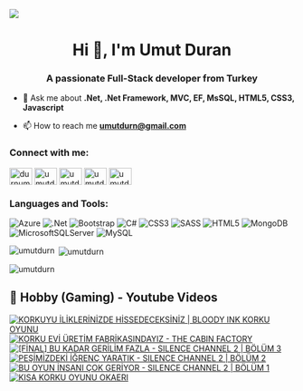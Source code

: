![](https://komarev.com/ghpvc/?username=umutdurn&color=blue)
<h1 align="center">Hi 👋, I'm Umut Duran</h1>
<h3 align="center">A passionate Full-Stack developer from Turkey</h3>

- 💬 Ask me about **.Net, .Net Framework, MVC, EF, MsSQL,  HTML5, CSS3,  Javascript**

- 📫 How to reach me **umutdurn@gmail.com**

<h3 align="left">Connect with me:</h3>
<p align="left">
<a href="https://twitter.com/durnumut" target="blank"><img align="center" src="https://raw.githubusercontent.com/rahuldkjain/github-profile-readme-generator/master/src/images/icons/Social/twitter.svg" alt="durnumut" height="30" width="40" /></a>
<a href="https://linkedin.com/in/umutdurn" target="blank"><img align="center" src="https://raw.githubusercontent.com/rahuldkjain/github-profile-readme-generator/master/src/images/icons/Social/linked-in-alt.svg" alt="umutdurn" height="30" width="40" /></a>
<a href="https://fb.com/umutdurn" target="blank"><img align="center" src="https://raw.githubusercontent.com/rahuldkjain/github-profile-readme-generator/master/src/images/icons/Social/facebook.svg" alt="umutdurn" height="30" width="40" /></a>
<a href="https://instagram.com/umutdurn" target="blank"><img align="center" src="https://raw.githubusercontent.com/rahuldkjain/github-profile-readme-generator/master/src/images/icons/Social/instagram.svg" alt="umutdurn" height="30" width="40" /></a>
<a href="https://www.youtube.com/c/umutdrn" target="blank"><img align="center" src="https://raw.githubusercontent.com/rahuldkjain/github-profile-readme-generator/master/src/images/icons/Social/youtube.svg" alt="umutdrn" height="30" width="40" /></a>
</p>

<h3 align="left">Languages and Tools:</h3>

![Azure](https://img.shields.io/badge/azure-%230072C6.svg?style=for-the-badge&logo=microsoftazure&logoColor=white)
  ![.Net](https://img.shields.io/badge/.NET-5C2D91?style=for-the-badge&logo=.net&logoColor=white)
  ![Bootstrap](https://img.shields.io/badge/bootstrap-%238511FA.svg?style=for-the-badge&logo=bootstrap&logoColor=white)
  ![C#](https://img.shields.io/badge/c%23-%23239120.svg?style=for-the-badge&logo=csharp&logoColor=white)
  ![CSS3](https://img.shields.io/badge/css3-%231572B6.svg?style=for-the-badge&logo=css3&logoColor=white)
  ![SASS](https://img.shields.io/badge/SASS-hotpink.svg?style=for-the-badge&logo=SASS&logoColor=white)
  ![HTML5](https://img.shields.io/badge/html5-%23E34F26.svg?style=for-the-badge&logo=html5&logoColor=white)
  ![MongoDB](https://img.shields.io/badge/MongoDB-%234ea94b.svg?style=for-the-badge&logo=mongodb&logoColor=white)
  ![MicrosoftSQLServer](https://img.shields.io/badge/Microsoft%20SQL%20Server-CC2927?style=for-the-badge&logo=microsoft%20sql%20server&logoColor=white)
  ![MySQL](https://img.shields.io/badge/mysql-4479A1.svg?style=for-the-badge&logo=mysql&logoColor=white)

<p><img align="left" src="https://github-readme-stats.vercel.app/api/top-langs?username=umutdurn&show_icons=true&locale=en&layout=compact" alt="umutdurn" /></p>

<p>&nbsp;<img align="center" src="https://github-readme-stats.vercel.app/api?username=umutdurn&show_icons=true&locale=en" alt="umutdurn" /></p>

<p><img align="center" src="https://github-readme-streak-stats.herokuapp.com/?user=umutdurn&" alt="umutdurn" /></p>

<summary><h2>📸 Hobby (Gaming) - Youtube Videos</h2></summary>

<!-- BEGIN YOUTUBE-CARDS -->
[![KORKUYU İLİKLERİNİZDE HİSSEDECEKSİNİZ | BLOODY INK KORKU OYUNU](https://ytcards.demolab.com/?id=xZlfO210wxM&title=KORKUYU+%C4%B0L%C4%B0KLER%C4%B0N%C4%B0ZDE+H%C4%B0SSEDECEKS%C4%B0N%C4%B0Z+%7C+BLOODY+INK+KORKU+OYUNU&lang=en&timestamp=1736021290&background_color=%230d1117&title_color=%23ffffff&stats_color=%23dedede&max_title_lines=1&width=250&border_radius=5 "KORKUYU İLİKLERİNİZDE HİSSEDECEKSİNİZ | BLOODY INK KORKU OYUNU")](https://www.youtube.com/watch?v=xZlfO210wxM)
[![KORKU EVİ ÜRETİM FABRİKASINDAYIZ - THE CABIN FACTORY](https://ytcards.demolab.com/?id=8iLAiR2wP88&title=KORKU+EV%C4%B0+%C3%9CRET%C4%B0M+FABR%C4%B0KASINDAYIZ+-+THE+CABIN+FACTORY&lang=en&timestamp=1735578010&background_color=%230d1117&title_color=%23ffffff&stats_color=%23dedede&max_title_lines=1&width=250&border_radius=5 "KORKU EVİ ÜRETİM FABRİKASINDAYIZ - THE CABIN FACTORY")](https://www.youtube.com/watch?v=8iLAiR2wP88)
[![[FİNAL] BU KADAR GERİLİM FAZLA - SILENCE CHANNEL 2 | BÖLÜM 3](https://ytcards.demolab.com/?id=x0GUR0-EWxU&title=%5BF%C4%B0NAL%5D+BU+KADAR+GER%C4%B0L%C4%B0M+FAZLA+-+SILENCE+CHANNEL+2+%7C+B%C3%96L%C3%9CM+3&lang=en&timestamp=1735484465&background_color=%230d1117&title_color=%23ffffff&stats_color=%23dedede&max_title_lines=1&width=250&border_radius=5 "[FİNAL] BU KADAR GERİLİM FAZLA - SILENCE CHANNEL 2 | BÖLÜM 3")](https://www.youtube.com/watch?v=x0GUR0-EWxU)
[![PEŞİMİZDEKİ İĞRENÇ YARATIK - SILENCE CHANNEL 2 | BÖLÜM 2](https://ytcards.demolab.com/?id=DgtE8pYCbII&title=PE%C5%9E%C4%B0M%C4%B0ZDEK%C4%B0+%C4%B0%C4%9EREN%C3%87+YARATIK+-+SILENCE+CHANNEL+2+%7C+B%C3%96L%C3%9CM+2&lang=en&timestamp=1735311617&background_color=%230d1117&title_color=%23ffffff&stats_color=%23dedede&max_title_lines=1&width=250&border_radius=5 "PEŞİMİZDEKİ İĞRENÇ YARATIK - SILENCE CHANNEL 2 | BÖLÜM 2")](https://www.youtube.com/watch?v=DgtE8pYCbII)
[![BU OYUN İNSANI ÇOK GERİYOR - SILENCE CHANNEL 2 | BÖLÜM 1](https://ytcards.demolab.com/?id=bUlF-e-eXSk&title=BU+OYUN+%C4%B0NSANI+%C3%87OK+GER%C4%B0YOR+-+SILENCE+CHANNEL+2+%7C+B%C3%96L%C3%9CM+1&lang=en&timestamp=1735225244&background_color=%230d1117&title_color=%23ffffff&stats_color=%23dedede&max_title_lines=1&width=250&border_radius=5 "BU OYUN İNSANI ÇOK GERİYOR - SILENCE CHANNEL 2 | BÖLÜM 1")](https://www.youtube.com/watch?v=bUlF-e-eXSk)
[![KISA KORKU OYUNU OKAERI](https://ytcards.demolab.com/?id=KRExd4X6FCk&title=KISA+KORKU+OYUNU+OKAERI&lang=en&timestamp=1735138818&background_color=%230d1117&title_color=%23ffffff&stats_color=%23dedede&max_title_lines=1&width=250&border_radius=5 "KISA KORKU OYUNU OKAERI")](https://www.youtube.com/watch?v=KRExd4X6FCk)
<!-- END YOUTUBE-CARDS -->
